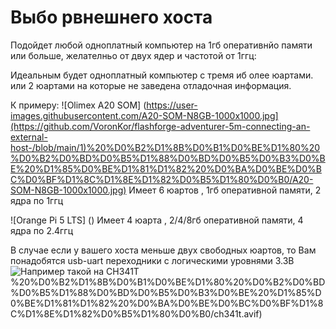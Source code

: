 # Выбо рвнешнего хоста

Подойдет любой одноплатный компьютер на 1гб оперативнйо памяти или больше, желателньо от двух ядер и частотой от 1ггц:

Идеальным будет одноплатный компьютер с тремя иб олее юартами. или 2 юартами на которые не заведена отладочная информация.

К примеру:
![Olimex A20 SOM] (https://user-images.githubusercontent.com/A20-SOM-N8GB-1000x1000.jpg](https://github.com/VoronKor/flashforge-adventurer-5m-connecting-an-external-host-/blob/main/1)%20%D0%B2%D1%8B%D0%B1%D0%BE%D1%80%20%D0%B2%D0%BD%D0%B5%D1%88%D0%BD%D0%B5%D0%B3%D0%BE%20%D1%85%D0%BE%D1%81%D1%82%20%D0%BA%D0%BE%D0%BC%D0%BF%D1%8C%D1%8E%D1%82%D0%B5%D1%80%D0%B0/A20-SOM-N8GB-1000x1000.jpg)
Имеет 6 юартов , 1гб оперативной памяти, 2 ядра по 1ггц

![Orange Pi 5 LTS] ()
Имеет 4 юарта , 2/4/8гб оперативной памяти, 4 ядра по 2.4ггц

В случае если у вашего хоста меньше двух свободных юартов, то Вам понадобятся usb-uart переходники с логическими уровнями 3.3В
![Например такой на CH341T](https://raw.githubusercontent.com/VoronKor/flashforge-adventurer-5m-connecting-an-external-host-/refs/heads/main/1)%20%D0%B2%D1%8B%D0%B1%D0%BE%D1%80%20%D0%B2%D0%BD%D0%B5%D1%88%D0%BD%D0%B5%D0%B3%D0%BE%20%D1%85%D0%BE%D1%81%D1%82%20%D0%BA%D0%BE%D0%BC%D0%BF%D1%8C%D1%8E%D1%82%D0%B5%D1%80%D0%B0/ch341t.avif)
